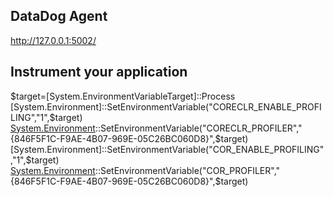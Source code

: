 ﻿

## DataDog Agent

http://127.0.0.1:5002/


## Instrument your application

$target=[System.EnvironmentVariableTarget]::Process
[System.Environment]::SetEnvironmentVariable("CORECLR_ENABLE_PROFILING","1",$target)
[System.Environment]::SetEnvironmentVariable("CORECLR_PROFILER","{846F5F1C-F9AE-4B07-969E-05C26BC060D8}",$target)
[System.Environment]::SetEnvironmentVariable("COR_ENABLE_PROFILING","1",$target)
[System.Environment]::SetEnvironmentVariable("COR_PROFILER","{846F5F1C-F9AE-4B07-969E-05C26BC060D8}",$target)
 
[System.Environment]::SetEnvironmentVariable("DD_ENV","demo",$target)
[System.Environment]::SetEnvironmentVariable("DD_VERSION","1.0.0",$target)
[System.Environment]::SetEnvironmentVariable("DD_LOGS_INJECTION","true",$target)